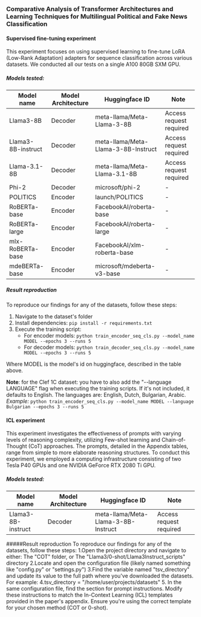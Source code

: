 ### Comparative Analysis of Transformer Architectures and Learning Techniques for Multilingual Political and Fake News Classification

#### Supervised fine-tuning experiment
This experiment focuses on using supervised learning to fine-tune LoRA (Low-Rank Adaptation) adapters for sequence classification across various datasets. We conducted all our tests on a single A100 80GB SXM GPU.

##### Models tested:
| Model name | Model Architecture | Huggingface ID | Note |
|---|---|---|---|
| Llama3-8B | Decoder |  meta-llama/Meta-Llama-3-8B  | Access request required | 
| Llama3-8B-instruct | Decoder |  meta-llama/Meta-Llama-3-8B-Instruct  | Access request required |
| Llama-3.1-8B | Decoder |  meta-llama/Meta-Llama-3.1-8B  | Access request required |
| Phi-2 | Decoder |  microsoft/phi-2  | - |
| POLITICS | Encoder |  launch/POLITICS | - |
| RoBERTa-base | Encoder |  FacebookAI/roberta-base  | - |
| RoBERTa-large | Encoder |  FacebookAI/roberta-large  | - |
| mlx-RoBERTa-base | Encoder | FacebookAI/xlm-roberta-base  | - | 
| mdeBERTa-base | Encoder | microsoft/mdeberta-v3-base  | - | 


##### Result reproduction
To reproduce our findings for any of the datasets, follow these steps:
1. Navigate to the dataset's folder
2. Install dependencies: `pip install -r requirements.txt`
3. Execute the training script: 
    - For encoder models: `python train_encoder_seq_cls.py --model_name MODEL --epochs 3 --runs 5` 
    - For decoder models: `python train_decoder_seq_cls.py --model_name MODEL --epochs 3 --runs 5`

Where MODEL is the model's id on huggingface, described in the table above.

**Note**: for the Clef 1C dataset: you have to also add the "--language LANGUAGE" flag when executing the training scripts. If it's not included, it defaults to English. The languages are: English, Dutch, Bulgarian, Arabic.  
_Example:_ `python train_encoder_seq_cls.py --model_name MODEL --language Bulgarian --epochs 3 --runs 5` 



#### ICL experiment
This experiment investigates the effectiveness of prompts with varying levels of reasoning complexity, utilizing Few-shot learning and Chain-of-Thought (CoT) approaches. The prompts, detailed in the Appendix tables, range from simple to more elaborate reasoning structures. To conduct this experiment, we employed a computing infrastructure consisting of two Tesla P40 GPUs and one NVIDIA GeForce RTX 2080 Ti GPU.

##### Models tested:
| Model name | Model Architecture | Huggingface ID | Note |
|---|---|---|---|
| Llama3-8B-instruct | Decoder |  meta-llama/Meta-Llama-3-8B-Instruct  | Access request required |


#####Result reproduction
To reproduce our findings for any of the datasets, follow these steps:
1.Open the project directory and navigate to either:
The "COT" folder, or
The "Llama3/0-shot/Llama3Instruct_scripts" directory
2.Locate and open the configuration file (likely named something like "config.py" or "settings.py")
3.Find the variable named "tsv_directory" and update its value to the full path where you've downloaded the datasets. For example:
4.tsv_directory = "/home/user/projects/datasets"
5. In the same configuration file, find the section for prompt instructions. Modify these instructions to match the In-Context Learning (ICL) templates provided in the paper's appendix. Ensure you're using the correct template for your chosen method (COT or 0-shot).
   
